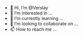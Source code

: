 - 👋 Hi, I’m @Verslay
- 👀 I’m interested in ...
- 🌱 I’m currently learning ...
- 💞️ I’m looking to collaborate on ...
- 📫 How to reach me ...

<!---
Verslay/Verslay is a ✨ special ✨ repository because its `README.md` (this file) appears on your GitHub profile.
You can click the Preview link to take a look at your changes.
--->
